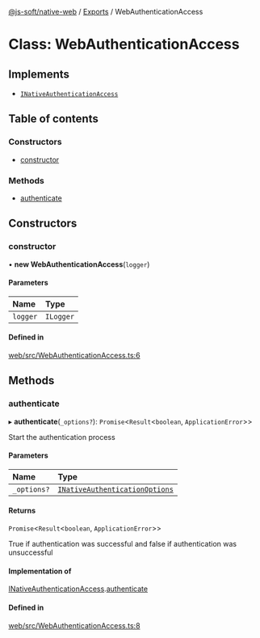 [@js-soft/native-web](../README.md) / [Exports](../modules.md) / WebAuthenticationAccess

# Class: WebAuthenticationAccess

## Implements

- [`INativeAuthenticationAccess`](../interfaces/INativeAuthenticationAccess.md)

## Table of contents

### Constructors

- [constructor](WebAuthenticationAccess.md#constructor)

### Methods

- [authenticate](WebAuthenticationAccess.md#authenticate)

## Constructors

### constructor

• **new WebAuthenticationAccess**(`logger`)

#### Parameters

| Name | Type |
| :------ | :------ |
| `logger` | `ILogger` |

#### Defined in

[web/src/WebAuthenticationAccess.ts:6](https://github.com/js-soft/ts-native-access/blob/0bbfc64/packages/web/src/WebAuthenticationAccess.ts#L6)

## Methods

### authenticate

▸ **authenticate**(`_options?`): `Promise`<`Result`<`boolean`, `ApplicationError`\>\>

Start the authentication process

#### Parameters

| Name | Type |
| :------ | :------ |
| `_options?` | [`INativeAuthenticationOptions`](../interfaces/INativeAuthenticationOptions.md) |

#### Returns

`Promise`<`Result`<`boolean`, `ApplicationError`\>\>

True if authentication was successful and false if authentication was unsuccessful

#### Implementation of

[INativeAuthenticationAccess](../interfaces/INativeAuthenticationAccess.md).[authenticate](../interfaces/INativeAuthenticationAccess.md#authenticate)

#### Defined in

[web/src/WebAuthenticationAccess.ts:8](https://github.com/js-soft/ts-native-access/blob/0bbfc64/packages/web/src/WebAuthenticationAccess.ts#L8)
